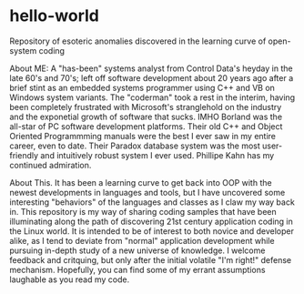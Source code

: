 # hello-world
Repository of esoteric anomalies discovered in the learning curve of open-system coding

About ME: A "has-been" systems analyst from Control Data's heyday in the late 60's and 70's; left off software development about
20 years ago after a brief stint as an embedded systems programmer using C++ and VB on Windows system variants. The "coderman" took
a rest in the interim, having been completely frustrated with Microsoft's stranglehold on the industry and the exponetial growth of
software that sucks. IMHO Borland was the all-star of PC software development platforms. Their old C++ and Object Oriented
Programmming manuals were the best I ever saw in my entire career, even to date. Their Paradox database system was the most
user-friendly and intuitively robust system I ever used. Phillipe Kahn has my continued admiration.

About This. It has been a learning curve to get back into OOP with the newest developments in languages and tools, but I have
uncovered some interesting "behaviors" of the languages and classes as I claw my way back in. This repository is my way of sharing
coding samples that have been illuminating along the path of discovering 21st century application coding in the Linux world. It is
intended to be of interest to both novice and developer alike, as I tend to deviate from "normal" application development while
pursuing in-depth study of a new universe of knowledge. I welcome feedback and critquing, but only after the initial volatile "I'm
right!" defense mechanism. Hopefully, you can find some of my errant assumptions laughable as you read my code.
